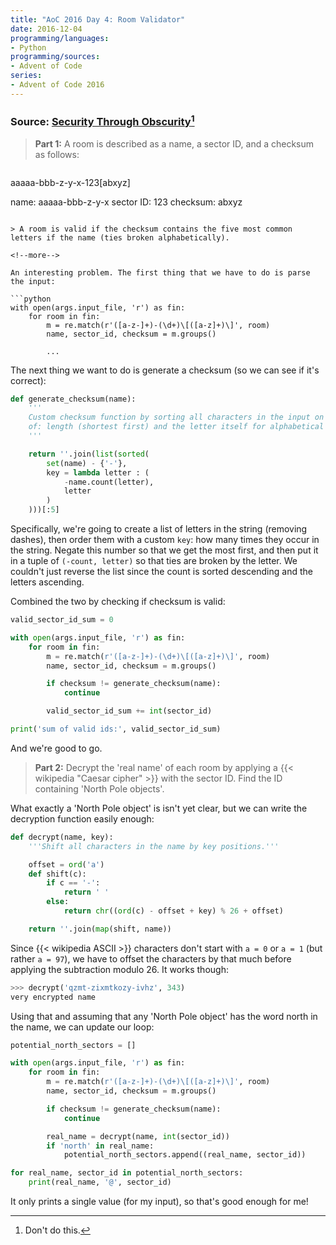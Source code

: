 ```yaml
---
title: "AoC 2016 Day 4: Room Validator"
date: 2016-12-04
programming/languages:
- Python
programming/sources:
- Advent of Code
series:
- Advent of Code 2016
---
```

### Source: [Security Through Obscurity](http://adventofcode.com/2016/day/4)[^1]

> **Part 1:** A room is described as a name, a sector ID, and a checksum as follows:

> ```
aaaaa-bbb-z-y-x-123[abxyz]

name: aaaaa-bbb-z-y-x
sector ID: 123
checksum: abxyz
```

> A room is valid if the checksum contains the five most common letters if the name (ties broken alphabetically).

<!--more-->

An interesting problem. The first thing that we have to do is parse the input:

```python
with open(args.input_file, 'r') as fin:
    for room in fin:
        m = re.match(r'([a-z-]+)-(\d+)\[([a-z]+)\]', room)
        name, sector_id, checksum = m.groups()

        ...
```

The next thing we want to do is generate a checksum (so we can see if it's correct):

```python
def generate_checksum(name):
    '''
    Custom checksum function by sorting all characters in the input on a tuple
    of: length (shortest first) and the letter itself for alphabetical sorting.
    '''

    return ''.join(list(sorted(
        set(name) - {'-'},
        key = lambda letter : (
            -name.count(letter),
            letter
        )
    )))[:5]
```

Specifically, we're going to create a list of letters in the string (removing dashes), then order them with a custom `key`: how many times they occur in the string. Negate this number so that we get the most first, and then put it in a tuple of `(-count, letter)` so that ties are broken by the letter. We couldn't just reverse the list since the count is sorted descending and the letters ascending.

Combined the two by checking if checksum is valid:

```python
valid_sector_id_sum = 0

with open(args.input_file, 'r') as fin:
    for room in fin:
        m = re.match(r'([a-z-]+)-(\d+)\[([a-z]+)\]', room)
        name, sector_id, checksum = m.groups()

        if checksum != generate_checksum(name):
            continue

        valid_sector_id_sum += int(sector_id)

print('sum of valid ids:', valid_sector_id_sum)
```

And we're good to go.

> **Part 2:** Decrypt the 'real name' of each room by applying a {{< wikipedia "Caesar cipher" >}} with the sector ID. Find the ID containing 'North Pole objects'.

What exactly a 'North Pole object' is isn't yet clear, but we can write the decryption function easily enough:

```python
def decrypt(name, key):
    '''Shift all characters in the name by key positions.'''

    offset = ord('a')
    def shift(c):
        if c == '-':
            return ' '
        else:
            return chr((ord(c) - offset + key) % 26 + offset)

    return ''.join(map(shift, name))
```

Since {{< wikipedia ASCII >}} characters don't start with `a = 0` or `a = 1` (but rather `a = 97`), we have to offset the characters by that much before applying the subtraction modulo 26. It works though:

```python
>>> decrypt('qzmt-zixmtkozy-ivhz', 343)
very encrypted name
```

Using that and assuming that any 'North Pole object' has the word north in the name, we can update our loop:

```python
potential_north_sectors = []

with open(args.input_file, 'r') as fin:
    for room in fin:
        m = re.match(r'([a-z-]+)-(\d+)\[([a-z]+)\]', room)
        name, sector_id, checksum = m.groups()

        if checksum != generate_checksum(name):
            continue

        real_name = decrypt(name, int(sector_id))
        if 'north' in real_name:
            potential_north_sectors.append((real_name, sector_id))

for real_name, sector_id in potential_north_sectors:
    print(real_name, '@', sector_id)
```

It only prints a single value (for my input), so that's good enough for me!

[^1]: Don't do this.
